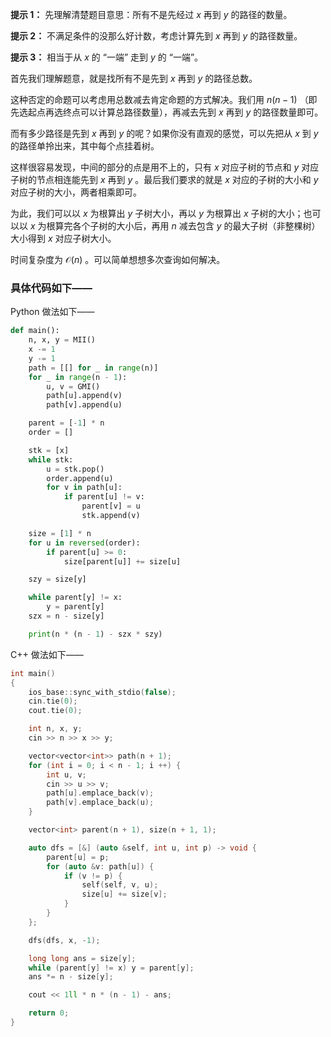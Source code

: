 **提示 1：** 先理解清楚题目意思：所有不是先经过 $x$ 再到 $y$ 的路径的数量。

**提示 2：** 不满足条件的没那么好计数，考虑计算先到 $x$ 再到 $y$ 的路径数量。

**提示 3：** 相当于从 $x$ 的 “一端” 走到 $y$ 的 “一端”。

首先我们理解题意，就是找所有不是先到 $x$ 再到 $y$ 的路径总数。

这种否定的命题可以考虑用总数减去肯定命题的方式解决。我们用 $n(n-1)$ （即先选起点再选终点可以计算总路径数量），再减去先到 $x$ 再到 $y$ 的路径数量即可。

而有多少路径是先到 $x$ 再到 $y$ 的呢？如果你没有直观的感觉，可以先把从 $x$ 到 $y$ 的路径单拎出来，其中每个点挂着树。

这样很容易发现，中间的部分的点是用不上的，只有 $x$ 对应子树的节点和 $y$ 对应子树的节点相连能先到 $x$ 再到 $y$ 。最后我们要求的就是 $x$ 对应的子树的大小和 $y$ 对应子树的大小，两者相乘即可。

为此，我们可以以 $x$ 为根算出 $y$ 子树大小，再以 $y$ 为根算出 $x$ 子树的大小；也可以以 $x$ 为根算完各个子树的大小后，再用 $n$ 减去包含 $y$ 的最大子树（非整棵树）大小得到 $x$ 对应子树大小。

时间复杂度为 $\mathcal{O}(n)$ 。可以简单想想多次查询如何解决。

### 具体代码如下——

Python 做法如下——

```Python []
def main():
    n, x, y = MII()
    x -= 1
    y -= 1
    path = [[] for _ in range(n)]
    for _ in range(n - 1):
        u, v = GMI()
        path[u].append(v)
        path[v].append(u)

    parent = [-1] * n
    order = []

    stk = [x]
    while stk:
        u = stk.pop()
        order.append(u)
        for v in path[u]:
            if parent[u] != v:
                parent[v] = u
                stk.append(v)

    size = [1] * n
    for u in reversed(order):
        if parent[u] >= 0:
            size[parent[u]] += size[u]

    szy = size[y]

    while parent[y] != x:
        y = parent[y]
    szx = n - size[y]

    print(n * (n - 1) - szx * szy)
```

C++ 做法如下——

```cpp []
int main()
{
    ios_base::sync_with_stdio(false);
    cin.tie(0);
    cout.tie(0);

    int n, x, y;
    cin >> n >> x >> y;

    vector<vector<int>> path(n + 1);
    for (int i = 0; i < n - 1; i ++) {
        int u, v;
        cin >> u >> v;
        path[u].emplace_back(v);
        path[v].emplace_back(u);
    }

    vector<int> parent(n + 1), size(n + 1, 1);

    auto dfs = [&] (auto &self, int u, int p) -> void {
        parent[u] = p;
        for (auto &v: path[u]) {
            if (v != p) {
                self(self, v, u);
                size[u] += size[v];
            }
        }
    };

    dfs(dfs, x, -1);

    long long ans = size[y];
    while (parent[y] != x) y = parent[y];
    ans *= n - size[y];

    cout << 1ll * n * (n - 1) - ans;

    return 0;
}
```